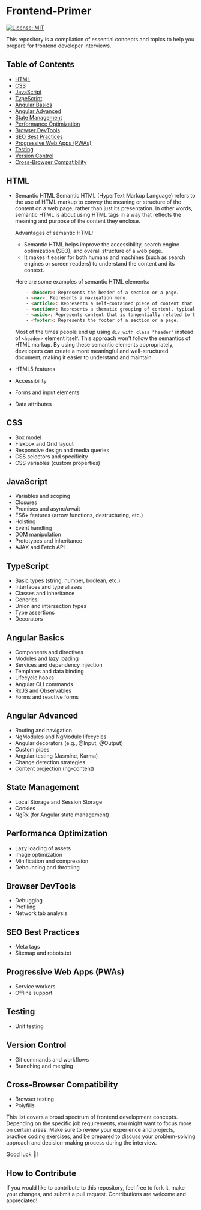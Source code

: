 # Frontend-Primer

[![License: MIT](https://img.shields.io/badge/License-MIT-blue.svg)](LICENSE)

This repository is a compilation of essential concepts and topics to help you prepare for frontend developer interviews.

## Table of Contents

- [HTML](#html)
- [CSS](#css)
- [JavaScript](#javascript)
- [TypeScript](#typescript)
- [Angular Basics](#angular-basics)
- [Angular Advanced](#angular-advanced)
- [State Management](#state-management)
- [Performance Optimization](#performance-optimization)
- [Browser DevTools](#browser-devtools)
- [SEO Best Practices](#seo-best-practices)
- [Progressive Web Apps (PWAs)](#progressive-web-apps-pwas)
- [Testing](#testing)
- [Version Control](#version-control)
- [Cross-Browser Compatibility](#cross-browser-compatibility)

## HTML

- Semantic HTML
    Semantic HTML (HyperText Markup Language) refers to the use of HTML markup to convey the meaning or structure of the content on a web page, rather than just its presentation. In other words, semantic HTML is about using HTML tags in a way that reflects the meaning and purpose of the content they enclose.

    Advantages of semantic HTML:
    - Semantic HTML helps improve the accessibility, search engine optimization (SEO), and overall structure of a web page. 
    - It makes it easier for both humans and machines (such as search engines or screen readers) to understand the content and its context.

    Here are some examples of semantic HTML elements:
    ```html
        - <header>: Represents the header of a section or a page.
        - <nav>: Represents a navigation menu.
        - <article>: Represents a self-contained piece of content that could be distributed and reused independently.
        - <section>: Represents a thematic grouping of content, typically with a heading.
        - <aside>: Represents content that is tangentially related to the content around it, like a sidebar.
        - <footer>: Represents the footer of a section or a page.
    ```
    Most of the times people end up using `div with class "header"` instead of `<header>` element itself. This approach won't follow the semantics of HTML markup. By using these semantic elements appropriately, developers can create a more meaningful and well-structured document, making it easier to understand and maintain.

- HTML5 features
- Accessibility
- Forms and input elements
- Data attributes

## CSS

- Box model
- Flexbox and Grid layout
- Responsive design and media queries
- CSS selectors and specificity
- CSS variables (custom properties)

## JavaScript

- Variables and scoping
- Closures
- Promises and async/await
- ES6+ features (arrow functions, destructuring, etc.)
- Hoisting
- Event handling
- DOM manipulation
- Prototypes and inheritance
- AJAX and Fetch API

## TypeScript

- Basic types (string, number, boolean, etc.)
- Interfaces and type aliases
- Classes and inheritance
- Generics
- Union and intersection types
- Type assertions
- Decorators

## Angular Basics

- Components and directives
- Modules and lazy loading
- Services and dependency injection
- Templates and data binding
- Lifecycle hooks
- Angular CLI commands
- RxJS and Observables
- Forms and reactive forms

## Angular Advanced

- Routing and navigation
- NgModules and NgModule lifecycles
- Angular decorators (e.g., @Input, @Output)
- Custom pipes
- Angular testing (Jasmine, Karma)
- Change detection strategies
- Content projection (ng-content)

## State Management

- Local Storage and Session Storage
- Cookies
- NgRx (for Angular state management)

## Performance Optimization

- Lazy loading of assets
- Image optimization
- Minification and compression
- Debouncing and throttling

## Browser DevTools

- Debugging
- Profiling
- Network tab analysis

## SEO Best Practices

- Meta tags
- Sitemap and robots.txt

## Progressive Web Apps (PWAs)

- Service workers
- Offline support

## Testing

- Unit testing

## Version Control

- Git commands and workflows
- Branching and merging

## Cross-Browser Compatibility

- Browser testing
- Polyfills

This list covers a broad spectrum of frontend development concepts. Depending on the specific job requirements, you might want to focus more on certain areas. Make sure to review your experience and projects, practice coding exercises, and be prepared to discuss your problem-solving approach and decision-making process during the interview.

Good luck 💖!

## How to Contribute

If you would like to contribute to this repository, feel free to fork it, make your changes, and submit a pull request. Contributions are welcome and appreciated!
